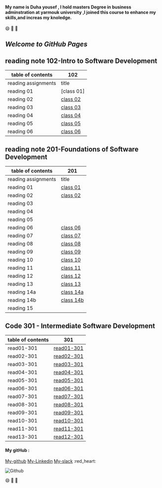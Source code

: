 #### My name is Duha yousef , I hold masters Degree in business adminstration at yarmouk university ,I joined this course to enhance my skills,and increas my knoledge.
 
 :smile:  :yellow_heart:  :yellow_heart:

## _Welcome to GitHub Pages_

## reading note 102-Intro to Software Development

| **table of contents** | 102 |
| ------------- | ------------- |
|  reading assignments | title|
| reading 01 | [class 01]       |
| reading  02|    [class 02]( https://duha253.github.io/reading-note-git/ )     |
| reading 03 |    [class 03]( https://duha253.github.io/reading-note3b/  )   |
| reading  04|   [class 04](  https://duha253.github.io/reading---n-4/ )  |
| reading 05 |    [class 05]( https://duha253.github.io/reading-n5/ ) |
| reading  06|   [class 06]( https://duha253.github.io/reading-note-6aa/ )  |





## reading note 201-Foundations of Software Development

| **table of contents** | 201 |
| ------------- | ------------- |
|  reading assignments | title|
| reading 01 |   [class 01]( https://duha253.github.io/reading-n201-1a/)     |
| reading  02|    [class 02](https://duha253.github.io/class-201-02/ )    |
| reading 03 |    |
| reading  04|     |
| reading 05 |     |
| reading  06|[class 06](https://duha253.github.io/reading-notes-201-1/read06)  |
| reading  07|[class 07](https://duha253.github.io/reading-notes-201-1/read07)   |
| reading  08|[class 08](https://duha253.github.io/reading-notes-201-1/read08)   |  |
| reading  09|[class 09](https://duha253.github.io/reading-notes-201-1/read09)     |
| reading  10|[class 10](https://duha253.github.io/reading-notes-201-1/read10)     |     |
| reading  11| [class 11](https://duha253.github.io/reading-notes-201-1/read11)    |
| reading  12| [class 12](https://duha253.github.io/reading-notes-201-1/read12)    |
| reading  13| [class 13](https://duha253.github.io/reading-notes-201-1/read13)    |
| reading  14a|[class 14a](https://duha253.github.io/reading-notes-201-1/read14a)     |
| reading  14b|[class 14b](https://duha253.github.io/reading-notes-201-1/read14b)  |
| reading  15|     |




## Code 301 - Intermediate Software Development

| **table of contents** | 301 |
------| -----
read01-301 | [read01-301](https://duha253.github.io/reading-notes-201-1/read01-301)|
read02-301 | [read02-301](https://duha253.github.io/reading-notes-201-1/read02-301)|
read03-301 | [read03-301](https://duha253.github.io/reading-notes-201-1/read03-301)|
read04-301 | [read04-301](https://duha253.github.io/reading-notes-201-1/read04-301)|
read05-301 | [read05-301](https://duha253.github.io/reading-notes-201-1/read05-301)|
read06-301 | [read06-301](https://duha253.github.io/reading-notes-201-1/read06-301)|
read07-301 | [read07-301](https://duha253.github.io/reading-notes-201-1/read07-301)|
read08-301 | [read08-301](https://duha253.github.io/reading-notes-201-1/read08-301)|
read09-301 | [read09-301](https://duha253.github.io/reading-notes-201-1/read09-301)|
read10-301 | [read10-301]()
read11-301 | [read11-301]()
read13-301 | [read12-301]()





#### My gitHub :
[My-github](https://github.com/duha253)
[My-Linkedin](https://www.linkedin.com/in/duha-yousef-a3ab16181/)
[My-slack](https://app.slack.com/client/TNGRRLUMA/all-dms/user_profile/U01L47YFW2C)
:red_heart:


![Github](https://th.bing.com/th/id/Rbb43e4f9f795dae00c2c27dc6d75150f?rik=gFOyiN4iYD%2bHFw&riu=http%3a%2f%2fwww.molecularecologist.com%2fwp-content%2fuploads%2f2013%2f11%2fgithub-logo.jpg&ehk=gvzi%2fGWz8K5TajbNZLXBoLR7UFb5la7IweEqLZhm4Kc%3d&risl=&pid=ImgRaw)
 
 
 :smile:  :yellow_heart:  :yellow_heart:
